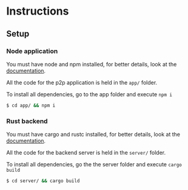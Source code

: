 # Instructions 

## Setup

### Node application 

You must have node and npm installed, for better details, look at the 
[documentation](https://nodejs.org/).

All the code for the p2p application is held in the `app/` folder. 

To install all dependencies, go to the app folder and execute `npm i`

```bash
$ cd app/ && npm i
```

### Rust backend

You must have cargo and rustc installed, for better details, look at the 
[documentation](https://doc.rust-lang.org/cargo/getting-started/installation.html).

All the code for the backend server is held in the `server/` folder.

To install all dependencies, go the the server folder and execute `cargo build`

```bash
$ cd server/ && cargo build
```

